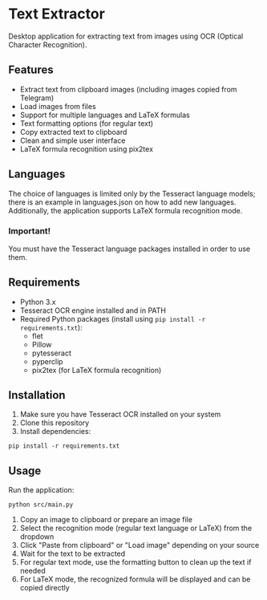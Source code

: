 # Text Extractor

Desktop application for extracting text from images using OCR (Optical Character Recognition).

## Features

- Extract text from clipboard images (including images copied from Telegram)
- Load images from files
- Support for multiple languages and LaTeX formulas
- Text formatting options (for regular text)
- Copy extracted text to clipboard
- Clean and simple user interface
- LaTeX formula recognition using pix2tex

## Languages

The choice of languages is limited only by the Tesseract language models; there is an example in languages.json on how to add new languages. Additionally, the application supports LaTeX formula recognition mode.

### Important!
You must have the Tesseract language packages installed in order to use them.

## Requirements

- Python 3.x
- Tesseract OCR engine installed and in PATH
- Required Python packages (install using `pip install -r requirements.txt`):
  - flet
  - Pillow
  - pytesseract
  - pyperclip
  - pix2tex (for LaTeX formula recognition)

## Installation

1. Make sure you have Tesseract OCR installed on your system
2. Clone this repository
3. Install dependencies:
```
pip install -r requirements.txt
```

## Usage

Run the application:
```
python src/main.py
```

1. Copy an image to clipboard or prepare an image file
2. Select the recognition mode (regular text language or LaTeX) from the dropdown
3. Click "Paste from clipboard" or "Load image" depending on your source
4. Wait for the text to be extracted
5. For regular text mode, use the formatting button to clean up the text if needed
6. For LaTeX mode, the recognized formula will be displayed and can be copied directly

